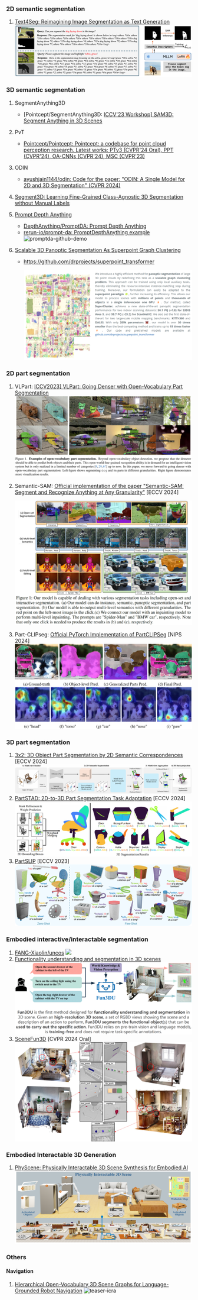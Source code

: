 ### 2D semantic segmentation

1. [Text4Seg: Reimagining Image Segmentation as Text Generation](https://mc-lan.github.io/Text4Seg/)
   ![text4seg](assets/text4seg.png)



### 3D semantic segmentation

1. SegmentAnything3D
   - [Pointcept/SegmentAnything3D: [ICCV'23 Workshop\] SAM3D: Segment Anything in 3D Scenes](https://github.com/Pointcept/SegmentAnything3D)
2. PvT
   - [Pointcept/Pointcept: Pointcept: a codebase for point cloud perception research. Latest works: PTv3 (CVPR'24 Oral), PPT (CVPR'24), OA-CNNs (CVPR'24), MSC (CVPR'23)](https://github.com/Pointcept/Pointcept)
3. ODIN
   - [ayushjain1144/odin: Code for the paper: "ODIN: A Single Model for 2D and 3D Segmentation" (CVPR 2024)](https://github.com/ayushjain1144/odin)
4. [Segment3D: Learning Fine-Grained Class-Agnostic 3D Segmentation without Manual Labels](https://segment3d.github.io/)
5. [Prompt Depth Anything](https://promptda.github.io/)
   
   - [DepthAnything/PromptDA: Prompt Depth Anything](https://github.com/DepthAnything/PromptDA)
   - [rerun-io/prompt-da: PromptDepthAnything example](https://github.com/rerun-io/prompt-da)
     ![promptda-github-demo](assets/promptda-github-demo.gif)
   
6. [Scalable 3D Panoptic Segmentation As Superpoint Graph Clustering](https://drprojects.github.io/supercluster)

   - https://github.com/drprojects/superpoint_transformer

     ![SPT](assets/SPT.png)



### 2D part segmentation

1. VLPart: [ICCV2023\] VLPart: Going Denser with Open-Vocabulary Part Segmentation](https://github.com/facebookresearch/VLPart)
   ![image-20241210170813139](assets/VLPart.png)

2. Semantic-SAM: [Official implementation of the paper "Semantic-SAM: Segment and Recognize Anything at Any Granularity"](https://github.com/UX-Decoder/Semantic-SAM) [ECCV 2024\] 

   ![image-20241210171245036](assets/Semantic-SAM.png)

3. Part-CLIPseg: [Official PyTorch Implementation of PartCLIPSeg](https://github.com/kaist-cvml/part-clipseg) [NIPS 2024]
   ![part_clipseg](assets/part_clipseg.png)



### 3D part segmentation

1. [3x2: 3D Object Part Segmentation by 2D Semantic Correspondences](https://rehg.org/publication/pub40/) [ECCV 2024]
   ![3x3](assets/3x3.png)
2. [PartSTAD: 2D-to-3D Part Segmentation Task Adaptation](https://partstad.github.io/) [ECCV 2024]
   ![PartSTAD](assets/PartSTAD.png)
3. [PartSLIP](https://colin97.github.io/PartSLIP_page/) [ECCV 2023]
   ![part-slip](assets/part-slip.png)



### Embodied interactive/interactable segmentation

1. [FANG-Xiaolin/uncos](https://github.com/FANG-Xiaolin/uncos)
   ![](assets/uncos.png)
2. [Functionality understanding and segmentation in 3D scenes](https://jcorsetti.github.io/fun3du/)
   ![Fun3DU](assets/Fun3DU.png)
3. [SceneFun3D](https://scenefun3d.github.io/) [CVPR 2024 Oral]
   ![sceneFun3D](assets/sceneFun3D.jpg)



### Embodied Interactable 3D Generation

1. [PhyScene: Physically Interactable 3D Scene Synthesis for Embodied AI](https://physcene.github.io/)
   ![teaser_compress](assets/teaser_compress.png)



### Others

#### Navigation

1. [Hierarchical Open-Vocabulary 3D Scene Graphs for Language-Grounded Robot Navigation](https://hovsg.github.io/)
   ![teaser-icra](assets/teaser-icra.png)